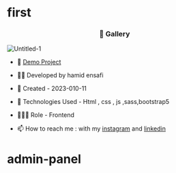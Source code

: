 # first


<h3 align="center"> 📸 Gallery </h3>

![Untitled-1](https://github.com/HamidAmini-FE/first/issues/1#issue-2070231610)








- 🔗 [Demo Project](https://hamidamini-fe.github.io/first/
)


- 👨‍💻 Developed by hamid ensafi

- 📆 Created - 2023-010-11

- 🤖 Technologies Used - Html , css , js ,sass,bootstrap5

- 🕵🏻‍♀️ Role - Frontend

- 📫 How to reach me : with my [instagram](https://www.instagram.com/hamid.ensafi_web) and [linkedin](https://www.linkedin.com/in/hamid-ensafi-20a45721a/)
# admin-panel
